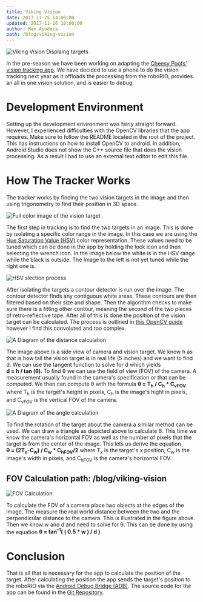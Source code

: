 ```yaml
---
title: Viking Vision
date: 2017-11-25 14:00:00
updated: 2017-11-26 10:00:00
author: Max Apodaca
path: /blog/viking-vision
---
```


![Viking Vision Displaing targets](/images/20171125/VisionAppRunning.JPG)

In the pre-season we have been working on adapting the [Cheesy Poofs'](https://www.team254.com/) [vision tracking app](https://github.com/Team254/FRC-2017-Public/tree/master/vision_app). We have decided to use a phone to do the vision tracking next year as it offloads the processing from the roboRIO, provides an all in one vision solution, and is easier to debug.

Development Environment
===

Setting up the development environment was fairly straight forward. However, I experienced difficulties with the OpenCV libraries that the app requires. Make sure to follow the README located in the root of the project. This has instructions on how to install OpenCV to android. In addition, Android Studio does not show the C++ source file that does the vision processing. As a result I had to use an external text editor to edit this file.

How The Tracker Works
===

The tracker works by finding the two vision targets in the image and then using trigonometry to find their position in 3D space.

![Full color image of the vision target](/images/20171125/target.png)

The first step in tracking is to find the two targets in an image. This is done by isolating a specific color range in the image. In this case we are using the [Hue Saturation Value (HSV)](https://en.wikipedia.org/wiki/HSL_and_HSV) color representation. These values need to be tuned which can be done in the app by holding the lock icon and then selecting the wrench icon. In the image below the white is in the HSV range while the black is outside. The Image to the left is not yet tuned while the right one is.

![HSV slection process](/images/20171125/HSVSelection.png)

After isolating the targets a contour detector is run over the image. The contour detector finds any contiguous white areas. These contours are then filtered based on their size and shape. Then the algorithm checks to make sure there is a fitting other contour, meaning the second of the two pieces of retro-reflective tape. After all of this is done the position of the vision target can be calculated. The process is outlined in [this OpenCV guide](https://docs.opencv.org/2.4/modules/calib3d/doc/camera_calibration_and_3d_reconstruction.html) however I find this convoluted and too complex.

![A Diagram of the distance calculation](/images/20171125/cameraDistance.svg)

 The image above is a side view of camera and vision target. We know h as that is how tall the vision target is in real life (5 inches) and we want to find d. We can use the tangent function to solve for d which yields **d&nbsp;=&nbsp;h&nbsp;/&nbsp;tan&nbsp;(θ)**. To find θ we can use the field of view (FOV) of the camera. A measurement usually found in the camera's specification or that can be computed. We then can compute θ with the formula **θ&nbsp;=&nbsp;T<sub>h</sub>&nbsp;/&nbsp;C<sub>h</sub>&nbsp;*&nbsp;C<sub>vFOV</sub>&nbsp;** where T<sub>h</sub> is the target's height in pixels, C<sub>h</sub> is the image's hight in pixels, and C<sub>vFOV</sub> is the vertical FOV of the camera.

 ![A Diagram of the angle calculation](/images/20171125/cameraRotation.svg)

 To find the rotation of the target about the camera a similar method can be used. We can draw a triangle as depicted above to calculate θ. This time we know the camera's horizontal FOV as well as the number of pixels that the target is from the center of the image. This lets us derive the equation **θ&nbsp;=&nbsp;(2T<sub>x</sub>-C<sub>w</sub>)&nbsp;/&nbsp;C<sub>w</sub>&nbsp;*&nbsp;C<sub>hFOV</sub>/2** where T<sub>x</sub> is the target's x position, C<sub>w</sub> is the image's width in pixels, and C<sub>hFOV</sub> is the camera's horizontal FOV.

FOV Calculation
path: /blog/viking-vision
---

![FOV Calculation](/images/20171125/cameraFOV.svg)

To calculate the FOV of a camera place two objects at the edges of the image. The measure the real world distance between the two and the perpendicular distance to the camera. This is illustrated in the figure above. Then we know w and d and need to solve for θ. This can be done by using the equation **θ&nbsp;=&nbsp;tan<sup>-1</sup>(&nbsp;(&nbsp;0.5&nbsp;*&nbsp;w&nbsp;)&nbsp;/&nbsp;d&nbsp;)**.

Conclusion
===

 That is all that is necessary for the app to calculate the position of the target. After calculating the position the app sends the target's position to the roboRIO via the [Android Debug Bridge (ADB)](https://developer.android.com/studio/command-line/adb.html). The source code for the app can be found in the [Git Repository](https://github.com/FRCTeam2984/VikingVision).
